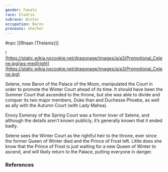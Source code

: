 ```yaml
---
gender: Female
race: Eladrin
subrace: Winter
occupation: Baron
pronouns: she/her
---
```

 #npc [[Rhaan (Thelanis)]]

![https://static.wikia.nocookie.net/dragonage/images/a/a3/Promotional_Celene.jpg|ws-med|right](https://static.wikia.nocookie.net/dragonage/images/a/a3/Promotional_Celene.jpg)

Selene, now Baron of the Palace of the Moon, manipulated the Court in order to promote the Winter Court ahead of its time. It should have been the Summer Court that ascended to the throne, but she was able to divide and conquer its two major members, Duke Ihan and Duchesse Phoebe, as well as ally with the Autumn Court (with Lady Mahsa).

Envoy Esmeray of the Spring Court was a former lover of Selene, and although the details aren’t known publicly, it’s generally known that it ended badly.

Selene sees the Winter Court as the rightful heir to the throne, ever since the former Queen of Winter died and the Prince of Frost left. Little does she know that the Prince of Frost is just waiting for a new Queen of Winter to ascend, and will likely return to the Palace, putting everyone in danger.

### References
